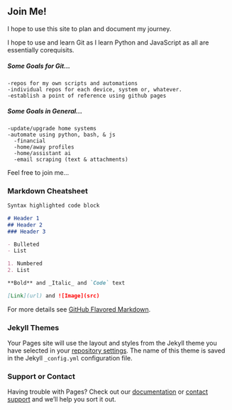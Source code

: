 ## Join Me!
I hope to use this site to plan and document my journey.

I hope to use and learn Git as I learn Python and JavaScript as all are essentially corequisits.

  ##### Some Goals for Git...
    -repos for my own scripts and automations
    -individual repos for each device, system or, whatever.
    -establish a point of reference using github pages
  
  ##### Some Goals in General...
    -update/upgrade home systems
    -automate using python, bash, & js
      -financial
      -home/away profiles
      -home/assistant ai  
      -email scraping (text & attachments)
      
Feel free to join me...

### Markdown Cheatsheet

```markdown
Syntax highlighted code block

# Header 1
## Header 2
### Header 3

- Bulleted
- List

1. Numbered
2. List

**Bold** and _Italic_ and `Code` text

[Link](url) and ![Image](src)
```

For more details see [GitHub Flavored Markdown](https://guides.github.com/features/mastering-markdown/).

### Jekyll Themes

Your Pages site will use the layout and styles from the Jekyll theme you have selected in your [repository settings](https://github.com/imlearninggit/imlearninggit/settings). The name of this theme is saved in the Jekyll `_config.yml` configuration file.

### Support or Contact

Having trouble with Pages? Check out our [documentation](https://docs.github.com/categories/github-pages-basics/) or [contact support](https://github.com/contact) and we’ll help you sort it out.
